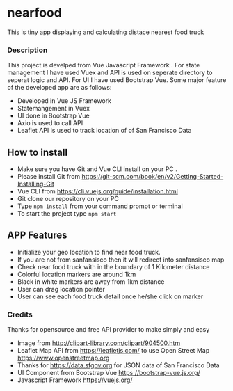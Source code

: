 # nearfood

This is tiny app displaying and calculating distace nearest food truck

### Description
This project is develped from Vue Javascript Framework . For state management I have used Vuex and API is used on seperate 
directory to seperat logic and API. For UI I have used Bootstrap Vue. Some major feature of the developed app are as follows:

* Developed in Vue JS Framework
* Statemangement in Vuex
* UI done in Bootstrap Vue
* Axio is used to call API
* Leaflet API is used to track location of of San Francisco Data

## How to install

* Make sure you have Git and Vue CLI install on your PC .
* Please install Git from https://git-scm.com/book/en/v2/Getting-Started-Installing-Git
* Vue CLI from https://cli.vuejs.org/guide/installation.html
* Git clone our repository on your PC
* Type `npm install` from your command prompt or terminal
* To start the project type `npm start`


## APP Features
* Initialize your geo location to find near food truck. 
* If you are not from sanfansisco then it will redirect into sanfansisco map
* Check near food truck with in the boundary of 1 Kilometer distance
* Colorful location markers are around 1km
* Black in white markers are away from 1km distance
* User can drag location pointer
* User can see each food truck detail once he/she click on marker

### Credits

Thanks for opensource and free API provider to make simply and easy 

* Image from http://clipart-library.com/clipart/904500.htm
* Leaflet Map API from https://leafletjs.com/ to use Open Street Map https://www.openstreetmap.org
* Thanks for https://data.sfgov.org for JSON data of San Francisco Data
* UI Component from Bootstrap Vue https://bootstrap-vue.js.org/
* Javascript Framework https://vuejs.org/
